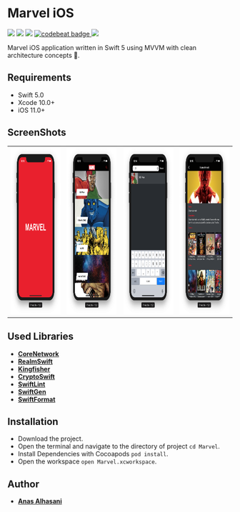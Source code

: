 # Marvel iOS

<p align="justify">
    <img src="https://app.bitrise.io/app/0b2a00965c933c81/status.svg?token=vO44BSZJTRvRCjmrMKyVfw" />
    <img src="https://img.shields.io/badge/Swift-5-orange.svg" />
    <img src="https://img.shields.io/badge/Platforms-iOS-blue.svg?style=flat" />
    <a href="https://codebeat.co/projects/github-com-anasalhasani-marvel-master">
      <img alt="codebeat badge" src="https://codebeat.co/badges/83c897c4-7ea2-4db6-9b6a-b5b855f29b46" />
    </a>
    <a href="https://codecov.io/gh/anasalhasani/marvel">
      <img src="https://codecov.io/gh/anasalhasani/marvel/branch/develop/graph/badge.svg" />
    </a>
</p>

Marvel iOS application written in Swift 5 using MVVM with clean architecture concepts 🚀.

## Requirements

- Swift 5.0
- Xcode 10.0+
- iOS 11.0+ 

## ScreenShots 

<table style="width:100%">
  <tr>
    <td><img src="Settings/Assets/Launch.png" alt="Marvel" width=400 height=375/></td>
    <td><img src="Settings/Assets/Characters.png" alt="Marvel" width=400 height=375/></td>
    <td><img src="Settings/Assets/Search.png" alt="Marvel" width=400 height=375/></td>
    <td><img src="Settings/Assets/Details.png" alt="Marvel" width=400 height=375/></td>
  </tr>
</table>

## Used Libraries

* [**CoreNetwork**](https://github.com/AnasAlhasani/CoreNetwork)
* [**RealmSwift**](https://github.com/realm/realm-cocoa)
* [**Kingfisher**](https://github.com/onevcat/Kingfisher)
* [**CryptoSwift**](https://github.com/krzyzanowskim/CryptoSwift)
* [**SwiftLint**](https://github.com/realm/SwiftLint)
* [**SwiftGen**](https://github.com/SwiftGen/SwiftGen)
* [**SwiftFormat**](https://github.com/nicklockwood/SwiftFormat)

## Installation

* Download the project.
* Open the terminal and navigate to the directory of project ```cd Marvel```.
* Install Dependencies with Cocoapods ```pod install```.
* Open the workspace ```open Marvel.xcworkspace```.
  
## Author

* [**Anas Alhasani**](https://github.com/AnasAlhasani)
